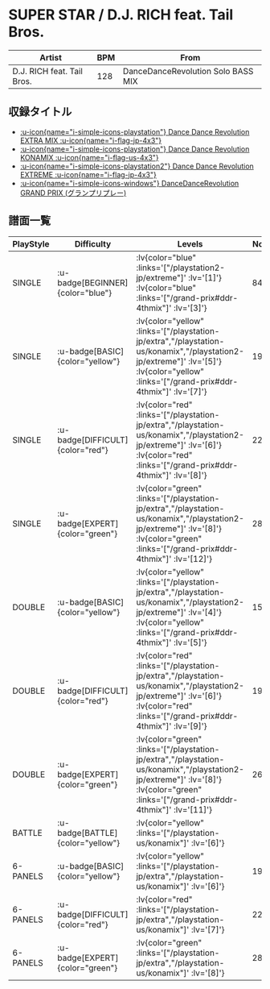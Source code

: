 # SUPER STAR / D.J. RICH feat. Tail Bros.

|Artist|BPM|From|
|------|---|----|
|D.J. RICH feat. Tail Bros.|128|DanceDanceRevolution Solo BASS MIX|

## 収録タイトル

- [ :u-icon{name="i-simple-icons-playstation"} Dance Dance Revolution EXTRA MIX :u-icon{name="i-flag-jp-4x3"} ](/playstation-jp/extra)
- [ :u-icon{name="i-simple-icons-playstation"} Dance Dance Revolution KONAMIX :u-icon{name="i-flag-us-4x3"} ](/playstation-us/konamix)
- [ :u-icon{name="i-simple-icons-playstation2"} Dance Dance Revolution EXTREME :u-icon{name="i-flag-jp-4x3"} ](/playstation2-jp/extreme)
- [ :u-icon{name="i-simple-icons-windows"} DanceDanceRevolution GRAND PRIX (グランプリプレー)](/grand-prix#ddr-4thmix)

## 譜面一覧

|PlayStyle|Difficulty|Levels|Notes|Movie|
|---------|----------|------|-----|-----|
|SINGLE| :u-badge[BEGINNER]{color="blue"} | :lv{color="blue" :links='["/playstation2-jp/extreme"]' :lv='[1]'}  :lv{color="blue" :links='["/grand-prix#ddr-4thmix"]' :lv='[3]'} |84/0||
|SINGLE| :u-badge[BASIC]{color="yellow"} | :lv{color="yellow" :links='["/playstation-jp/extra","/playstation-us/konamix","/playstation2-jp/extreme"]' :lv='[5]'}  :lv{color="yellow" :links='["/grand-prix#ddr-4thmix"]' :lv='[7]'} |195/0||
|SINGLE| :u-badge[DIFFICULT]{color="red"} | :lv{color="red" :links='["/playstation-jp/extra","/playstation-us/konamix","/playstation2-jp/extreme"]' :lv='[6]'}  :lv{color="red" :links='["/grand-prix#ddr-4thmix"]' :lv='[8]'} |229/0||
|SINGLE| :u-badge[EXPERT]{color="green"} | :lv{color="green" :links='["/playstation-jp/extra","/playstation-us/konamix","/playstation2-jp/extreme"]' :lv='[8]'}  :lv{color="green" :links='["/grand-prix#ddr-4thmix"]' :lv='[12]'} |289/0||
|DOUBLE| :u-badge[BASIC]{color="yellow"} | :lv{color="yellow" :links='["/playstation-jp/extra","/playstation-us/konamix","/playstation2-jp/extreme"]' :lv='[4]'}  :lv{color="yellow" :links='["/grand-prix#ddr-4thmix"]' :lv='[5]'} |157/0||
|DOUBLE| :u-badge[DIFFICULT]{color="red"} | :lv{color="red" :links='["/playstation-jp/extra","/playstation-us/konamix","/playstation2-jp/extreme"]' :lv='[6]'}  :lv{color="red" :links='["/grand-prix#ddr-4thmix"]' :lv='[9]'} |195/0||
|DOUBLE| :u-badge[EXPERT]{color="green"} | :lv{color="green" :links='["/playstation-jp/extra","/playstation-us/konamix","/playstation2-jp/extreme"]' :lv='[8]'}  :lv{color="green" :links='["/grand-prix#ddr-4thmix"]' :lv='[11]'} |262/0||
|BATTLE| :u-badge[BATTLE]{color="yellow"} | :lv{color="yellow" :links='["/playstation-us/konamix"]' :lv='[6]'} |||
|6-PANELS| :u-badge[BASIC]{color="yellow"} | :lv{color="yellow" :links='["/playstation-jp/extra","/playstation-us/konamix"]' :lv='[6]'} |195/0||
|6-PANELS| :u-badge[DIFFICULT]{color="red"} | :lv{color="red" :links='["/playstation-jp/extra","/playstation-us/konamix"]' :lv='[7]'} |229/0||
|6-PANELS| :u-badge[EXPERT]{color="green"} | :lv{color="green" :links='["/playstation-jp/extra","/playstation-us/konamix"]' :lv='[8]'} |289/0||

